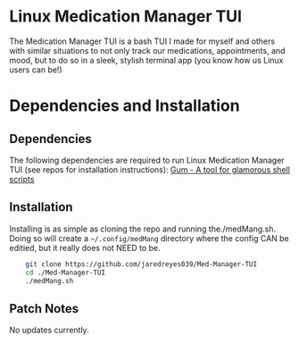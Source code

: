 # Linux Medication Manager TUI
The Medication Manager TUI is a bash TUI I made for myself and others with similar situations to not only track our medications, appointments, and mood, but to do so in a sleek, stylish terminal app (you know how us Linux users can be!)

# Dependencies and Installation
## Dependencies
The following dependencies are required to run Linux Medication Manager TUI (see repos for installation instructions):
[Gum - A tool for glamorous shell scripts](https://github.com/charmbracelet/gum)

## Installation
Installing is as simple as cloning the repo and running the./medMang.sh. Doing so will create a ```~/.config/medMang``` directory where the config CAN be editied, but it really does not NEED to be.

```sh
    git clone https://github.com/jaredreyes039/Med-Manager-TUI
    cd ./Med-Manager-TUI
    ./medMang.sh
```
## Patch Notes
No updates currently.
